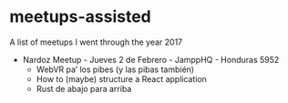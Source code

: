# meetups-assisted
A list of meetups I went through the year 2017


* Nardoz Meetup - Jueves 2 de Febrero - JamppHQ - Honduras 5952
    * WebVR pa’ los pibes (y las pibas también)   
    * How to (maybe) structure a React application
    * Rust de abajo para arriba  

